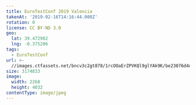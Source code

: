 ```yaml
---
title: EuroTestConf 2019 Valencia
takenAt: '2019-02-16T14:16:44.000Z'
rotation: 0
license: CC BY-ND 3.0
geo:
  lat: 39.472902
  lng: -0.375206
tags:
  - EuroTestConf
url: >-
  //images.ctfassets.net/bncv3c2gt878/1rcOOaErZPVKQl9glYAk9K/be23076d4da85f8d94b92990253f5706/eurotestconf-2019-valencia_32253537297_o
size: 3174833
image:
  width: 2268
  height: 4032
contentType: image/jpeg
---
```


